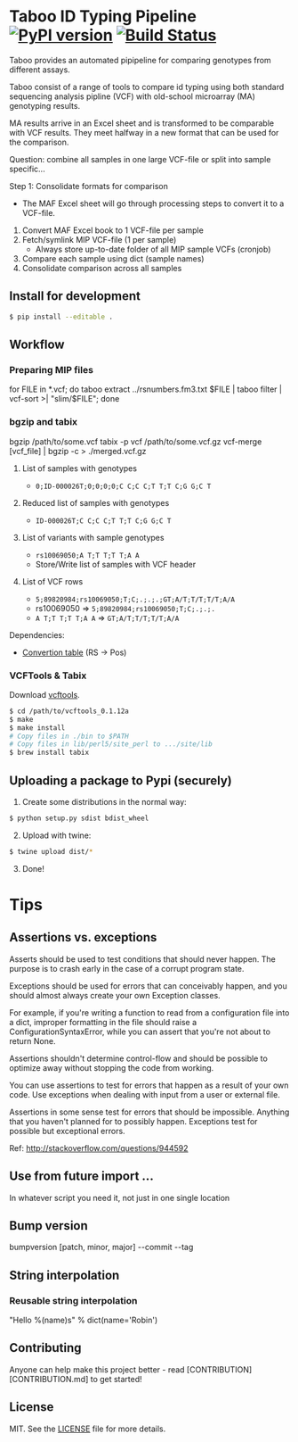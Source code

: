 # Taboo ID Typing Pipeline [![PyPI version][fury-image]][fury-url] [![Build Status][travis-image]][travis-url]
Taboo provides an automated pipipeline for comparing genotypes from different assays.

Taboo consist of a range of tools to compare id typing using both standard sequencing analysis pipline (VCF) with old-school microarray (MA) genotyping results.

MA results arrive in an Excel sheet and is transformed to be comparable with VCF results. They meet halfway in a new format that can be used for the comparison.

Question: combine all samples in one large VCF-file or split into sample specific...

Step 1: Consolidate formats for comparison
- The MAF Excel sheet will go through processing steps to convert it to a VCF-file.

1. Convert MAF Excel book to 1 VCF-file per sample
2. Fetch/symlink MIP VCF-file (1 per sample)
    - Always store up-to-date folder of all MIP sample VCFs (cronjob)
3. Compare each sample using dict (sample names)
4. Consolidate comparison across all samples


## Install for development

```bash
$ pip install --editable .
```


## Workflow

### Preparing MIP files
for FILE in *.vcf; do taboo extract ../rsnumbers.fm3.txt $FILE | taboo filter | vcf-sort >| "slim/$FILE"; done

### bgzip and tabix
bgzip /path/to/some.vcf
tabix -p vcf /path/to/some.vcf.gz
vcf-merge [vcf_file] | bgzip -c > ./merged.vcf.gz

1. List of samples with genotypes
    - ``0;ID-000026T;0;0;0;0;C C;C C;T T;T C;G G;C T``

2. Reduced list of samples with genotypes
    - ``ID-000026T;C C;C C;T T;T C;G G;C T``

3. List of variants with sample genotypes
    - ``rs10069050;A T;T T;T T;A A``

    + Store/Write list of samples with VCF header

4. List of VCF rows
    - ``5;89820984;rs10069050;T;C;.;.;.;GT;A/T;T/T;T/T;A/A``

    + rs10069050          => ``5;89820984;rs10069050;T;C;.;.;.``
    + ``A T;T T;T T;A A`` => ``GT;A/T;T/T;T/T;A/A``

Dependencies:
- [Convertion table][biomart-link] (RS -> Pos)


### VCFTools & Tabix
Download [vcftools](http://sourceforge.net/projects/vcftools/files/).

```bash
$ cd /path/to/vcftools_0.1.12a
$ make
$ make install
# Copy files in ./bin to $PATH
# Copy files in lib/perl5/site_perl to .../site/lib
$ brew install tabix
```

## Uploading a package to Pypi (securely)
1. Create some distributions in the normal way:
```bash
$ python setup.py sdist bdist_wheel
```

2. Upload with twine:
```bash
$ twine upload dist/*
```

3. Done!

# Tips

## Assertions vs. exceptions
Asserts should be used to test conditions that should never happen. The purpose is to crash early in the case of a corrupt program state.

Exceptions should be used for errors that can conceivably happen, and you should almost always create your own Exception classes.

For example, if you're writing a function to read from a configuration file into a dict, improper formatting in the file should raise a ConfigurationSyntaxError, while you can assert that you're not about to return None.

Assertions shouldn't determine control-flow and should be possible to optimize away without stopping the code from working.

You can use assertions to test for errors that happen as a result of your own code. Use exceptions when dealing with input from a user or external file.

Assertions in some sense test for errors that should be impossible. Anything that you haven't planned for to possibly happen. Exceptions test for possible but exceptional errors.

Ref: http://stackoverflow.com/questions/944592

## Use from __future__ import ...
In whatever script you need it, not just in one single location

## Bump version
bumpversion [patch, minor, major] --commit --tag

## String interpolation

### Reusable string interpolation
"Hello %(name)s" % dict(name='Robin')


## Contributing
Anyone can help make this project better - read [CONTRIBUTION][CONTRIBUTION.md] to get started!


## License
MIT. See the [LICENSE](LICENSE) file for more details.


[fury-url]: http://badge.fury.io/py/taboo
[fury-image]: https://badge.fury.io/py/taboo.png

[travis-url]: https://travis-ci.org/robinandeer/taboo
[travis-image]: https://travis-ci.org/robinandeer/taboo.png?branch=develop

[biomart-link]: http://www.ensembl.org/biomart/martview/7e283b1844f188e5b4d0638de21a9062?VIRTUALSCHEMANAME=default&ATTRIBUTES=hsapiens_snp.default.snp.chr_name|hsapiens_snp.default.snp.chrom_start|hsapiens_snp.default.snp.refsnp_id|hsapiens_snp.default.snp.allele&FILTERS=hsapiens_snp.default.filters.variation_source."dbSNP"|hsapiens_snp.default.filters.snp_filter."rs9434742,rs3753313,rs2076457,rs1065772,rs1056847,rs11264295,rs2296288,rs4804,rs1044973,rs2241801,rs3814354,rs1043833,rs1469375,rs2633852,rs1054975,rs1531875,rs2279077,rs11797,rs868891,rs1565377,rs900171,rs1056932,rs231399,rs2236052,rs3733276,rs6855349,rs6855305,rs10069050,rs8654,rs41115,rs42427,rs2273235,rs2273234,rs1050775,rs3734404,rs4871,rs204883,rs1015149,rs6883,rs16888055,rs648396,rs3734441,rs3752714,rs218965,rs7953,rs2159158,rs710098,rs1045510,rs1045511,rs2013586,rs3812471,rs11789987,rs2787374,rs8507,rs1056171,rs2229974,rs2250411,rs7070678,rs7076239,rs10763354,rs1675133,rs918144,rs587985,rs7300444,rs2075378,rs1059360,rs8716,rs10876422,rs2271189,rs3825175,rs5744857,rs14105,rs7797,rs10144418,rs7250,rs3825555,rs13065,rs1803283,rs501231,rs2970357,rs12906163,rs325400,rs8024370,rs1805105,rs26840,rs1049208,rs887854,rs1050068,rs1050069,rs2075511,rs4077410,rs1131220,rs7195377,rs3809871,rs216193,rs12452857,rs507577,rs2070106,rs2228253,rs2228251,rs2229358,rs2230772,rs1037256,rs674402,rs9302885,rs3809997,rs759073,rs7255265,rs3745681,rs2279003,rs12602,rs2292812,rs10423138,rs3764535,rs6110019,rs3810526,rs495337,rs492702,rs2229741,rs2839181,rs11702450,rs4488761,rs4633,rs12148,rs4898,rs1043031,rs1043034,rs11010"&VISIBLEPANEL=resultspanel
